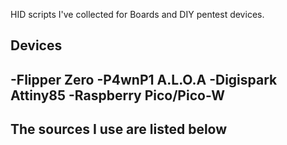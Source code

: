 HID scripts I've collected for Boards and DIY pentest devices.


## Devices ##
-Flipper Zero
-P4wnP1 A.L.O.A
-Digispark Attiny85
-Raspberry Pico/Pico-W
-


## The sources I use are listed below ##
